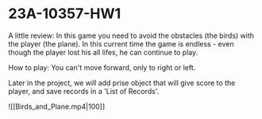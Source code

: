 # 23A-10357-HW1

A little review:
In this game you need to avoid the obstacles (the birds) with the player (the plane).
In this current time the game is endless - even though the player lost his all lifes, he can continue to play.

How to play: 
You can't move forward, only to right or left.

Later in the project, we will add prise object that will give score to the player, and save records in a 'List of Records'.

![[Birds_and_Plane.mp4|100]]



